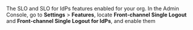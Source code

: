 The SLO and SLO for IdPs features enabled for your org. In the Admin Console, go to **Settings** > **Features**, locate **Front-channel Single Logout** and **Front-channel Single Logout for IdPs**, and enable them

